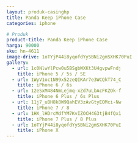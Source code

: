 ```yaml
---
layout: produk-casinghp
title: Panda Keep iPhone Case
categories: iphone

# Produk
product-title: Panda Keep iPhone Case
harga: 90000
sku: hn-4611
image-drive: 1oTYjP44i8yqofdYySBNi2gmSXHK70PuI
gallery:
  - url: 1c0NlwYlPcw0u5BSgbWXKt3U4gvpwFndj
    title: iPhone 5 / 5s / SE
  - url: 1WyV1oc1N99x52zeQIKAr7e3WCQkT74_C
    title: iPhone 6 / 6s
  - url: 12eSxM484NmLejmq-xZd7uLbAcFKZOk-f
    title: iPhone 6 Plus / 6s Plus
  - url: 11j7_uBH8k8W9QahEV3zAvGtyEOMci-Nw
    title: iPhone 7 / 8
  - url: 1HX_lHDrcMdfYM7KvIZOCH4G3tjB4fQx1
    title: iPhone 7 Plus / 8 Plus
  - url: 1oTYjP44i8yqofdYySBNi2gmSXHK70PuI
    title: iPhone X
---
```

